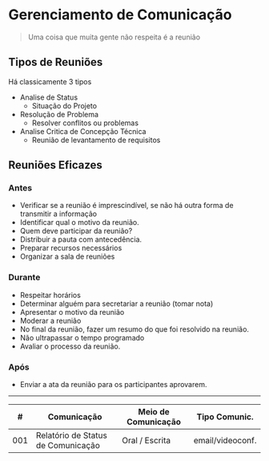 # Gerenciamento de Comunicação

> Uma coisa que muita gente não respeita é a reunião

## Tipos de Reuniões
Há classicamente 3 tipos
- Analise de Status
	- Situação do Projeto
- Resolução de Problema
	- Resolver conflitos ou problemas
- Analise Critica de Concepção Técnica
	- Reunião de levantamento de requisitos

## Reuniões Eficazes

### Antes

- Verificar se a reunião é imprescindível, se não há outra forma de transmitir a informação
- Identificar qual o motivo da reunião.
- Quem deve participar da reunião?
- Distribuir a pauta com antecedência.
- Preparar recursos necessários
- Organizar a sala de reuniões

### Durante
- Respeitar horários
- Determinar alguém para secretariar a reunião (tomar nota)
- Apresentar o motivo da reunião
- Moderar a reunião
- No final da reunião, fazer um resumo do que foi resolvido na reunião.
- Não ultrapassar o tempo programado
- Avaliar o processo da reunião.

### Após
- Enviar a ata da reunião para os participantes aprovarem.

---
| # | Comunicação | Meio de Comunicação | Tipo Comunic.
|--|--|--|--|
| 001 | Relatório de Status de Comunicação | Oral / Escrita | email/videoconf.


<!--stackedit_data:
eyJoaXN0b3J5IjpbLTE0MzY5ODg2NTksLTE5MjYzMzUwNTEsLT
g0MTYxNTM3MiwyMTA3NzE3MzQ5LC0yMDg4NzQ2NjEyXX0=
-->
